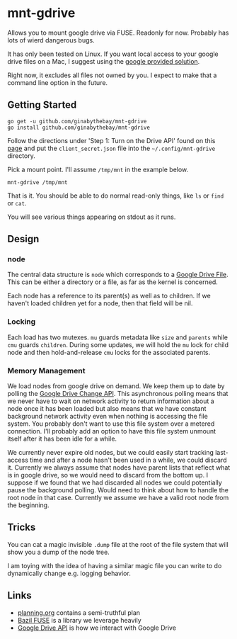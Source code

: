 # mnt-gdrive

Allows you to mount google drive via FUSE.  Readonly for now.  Probably has lots of wierd dangerous bugs.

It has only been tested on Linux.  If you want local access to your google drive files on a Mac,  I suggest using the [google provided solution](https://tools.google.com/dlpage/drive).

Right now, it excludes all files not owned by you.  I expect to make that a command line option in the future.

## Getting Started

```
go get -u github.com/ginabythebay/mnt-gdrive
go install github.com/ginabythebay/mnt-gdrive
```

Follow the directions under 'Step 1: Turn on the Drive API' found on this [page](https://developers.google.com/drive/v3/web/quickstart/go) and put the `client_secret.json` file into the `~/.config/mnt-gdrive` directory.

Pick a mount point.  I'll assume `/tmp/mnt` in the example below.

```
mnt-gdrive /tmp/mnt
```

That is it.  You should be able to do normal read-only things, like `ls` or `find` or `cat`.

You will see various things appearing on stdout as it runs.

## Design

### node

The central data structure is `node` which corresponds to a [Google
Drive File](https://developers.google.com/drive/v3/reference/files).
This can be either a directory or a file, as far as the kernel is
concerned.

Each node has a reference to its parent(s) as well as to children.  If
we haven't loaded children yet for a node, then that field will be
nil.

### Locking

Each load has two mutexes.  `mu` guards metadata like `size` and
`parents` while `cmu` guards `children`.  During some updates, we will
hold the `mu` lock for child node and then hold-and-release `cmu`
locks for the associated parents.

### Memory Management

We load nodes from google drive on demand.  We keep them up to date by
polling the [Google Drive Change API](https://developers.google.com/drive/v3/reference/changes).  This
asynchronous polling means that we never have to wait on network
activity to return information about a node once it has been loaded
but also means that we have constant background network activity even
when nothing is accessing the file system.  You probably don't want to
use this file system over a metered connection.  I'll probably add an
option to have this file system unmount itself after it has been idle
for a while.

We currently never expire old nodes, but we could easily start
tracking last-access time and after a node hasn't been used in a
while, we could discard it.  Currently we always assume that nodes
have parent lists that reflect what is in google drive, so we would
need to discard from the bottom up.  I suppose if we found that we had
discarded all nodes we could potentially pause the background polling.
Would need to think about how to handle the root node in that case.
Currently we assume we have a valid root node from the beginning.

## Tricks

You can cat a magic invisible `.dump` file at the root of the file
system that will show you a dump of the node tree.

I am toying with the idea of having a similar magic file you can write
to do dynamically change e.g. logging behavior.

## Links

  * [planning.org](planning.org) contains a semi-truthful plan
  * [Bazil FUSE](https://bazil.org/fuse/) is a library we leverage
    heavily
  * [Google Drive
    API](https://developers.google.com/drive/v3/web/about-sdk) is how
    we interact with Google Drive
